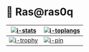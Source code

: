 # :art: Ras@ras0q

[![i-stats]][r-anuraghazra] | [![i-toplangs]][r-anuraghazra]
--------------------------- | ------------------------------
[![i-trophy]][r-ryo-ma]     | [![i-pin]][r-dotfiles]

[i-trophy]: https://github-profile-trophy.vercel.app/?username=ras0q&column=4&row=2&no-frame=true
[i-stats]: https://github-readme-stats.vercel.app/api?username=ras0q&count_private=true&show_icons=true&hide_border=true
[i-toplangs]: https://github-readme-stats.vercel.app/api/top-langs/?username=ras0q&layout=compact&exclude_repo=Com-Pro,dotfiles,swift-traq&count_private=false&hide_border=true
[i-pin]: https://github-readme-stats.vercel.app/api/pin/?username=ras0q&repo=dotfiles&show_owner=true&hide_border=true
[r-ryo-ma]: https://github.com/ryo-ma/github-profile-trophy
[r-anuraghazra]: https://github.com/anuraghazra/github-readme-stats
[r-dotfiles]: https://github.com/ras0q/dotfiles
